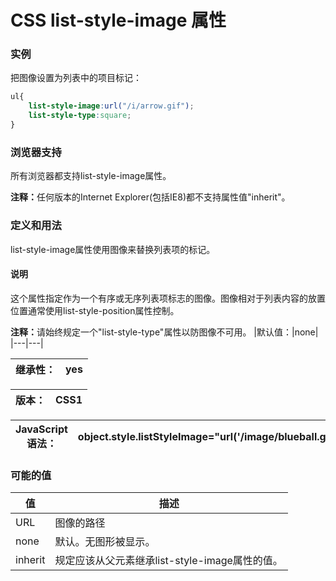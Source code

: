 # CSS list-style-image  属性

### 实例
把图像设置为列表中的项目标记：
```css
ul{
    list-style-image:url("/i/arrow.gif");
    list-style-type:square;
}
```
### 浏览器支持
所有浏览器都支持list-style-image属性。

<b>注释：</b>任何版本的Internet Explorer(包括IE8)都不支持属性值"inherit"。
### 定义和用法
list-style-image属性使用图像来替换列表项的标记。
#### 说明
这个属性指定作为一个有序或无序列表项标志的图像。图像相对于列表内容的放置位置通常使用list-style-position属性控制。

<b>注释：</b>请始终规定一个"list-style-type"属性以防图像不可用。
|默认值：|none|
|---|---|

|继承性：|yes|
|---|---|

|版本：|CSS1|
|---|---|

|JavaScript语法：|object.style.listStyleImage="url('/image/blueball.gif')"|
|---|---|

### 可能的值
|值|描述|
|---|---|
|URL|图像的路径|
|none|默认。无图形被显示。|
|inherit|规定应该从父元素继承list-style-image属性的值。|



